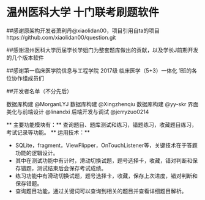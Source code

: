 # 温州医科大学 十门联考刷题软件

##感谢原架构开发者萧利丹@xiaolidan00，项目引用自ta的项目https://github.com/xiaolidan00/question.git

##感谢温州医科大学历届学长学姐门为整套题库做出的贡献，以及学长J前期开发的几个版本软件

##感谢第一临床医学院信息与工程学院 2017级 临床医学（5+3）一体化 1班的各位协作组成员们

##开发者名单（不分先后）

数据库构建 @MorganLYJ
数据库构建 @Xingzhenqiu
数据库构建 @yy-skr
界面美化与前端设计 @linandxi
后端开发与调试 @jerryzuo0214

** 主要功能模块有：** 查询题目、题库测试和练习，错题练习，收藏题目练习，考试记录等功能。
** 运用技术：**
- SQLite，fragment，ViewFlipper，OnTouchListener等，关键技术在于答题功能的逻辑设计。
- 其中在测试功能中有计时，滑动切换试题，题号选择卡，收藏，错对判断和保存错题，测试结束后会保存考试成绩。
- 练习功能中有滑动切换试题，题号选择卡，收藏，保存上次进度，错对判断和保存错题。
- 查询题目功能，通过关键词可以查询到相关的题目并查看详细题目解析。


